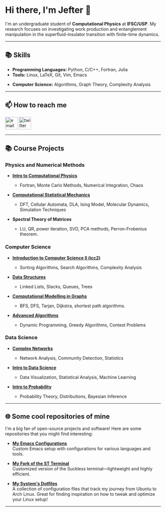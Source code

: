 # Hi there, I'm Jefter 👋

I'm an undergraduate student of **Computational Physics** at **IFSC/USP**. My research focuses on investigating work production and entanglement manipulation in the superfluid-insulator transition with finite-time dynamics.

---

## 📚 Skills
- **Programming Languages:** Python, C/C++, Fortran, Julia
- **Tools:** Linux, LaTeX, Git, Vim, Emacs
<!-- 
[comment] - **Numerical Methods:** Exact Diagonalization, Monte Carlo Simulations, Lanczos Algorithm
-->
- **Computer Science:** Algorithms, Graph Theory, Complexity Analysis

---

## 📫 How to reach me

<p align="left">
  <a href="mailto:jeftersmares@gmail.com" target="_blank"><img src="https://img.icons8.com/color/48/000000/email-open.png" alt="email" width="40" height="40"/></a>
<!-- <a href="https://www.linkedin.com/in//" target="_blank"><img src="https://img.icons8.com/color/48/000000/linkedin.png" alt="linkedin" width="40" height="40"/></a> -->
  <a href="https://twitter.com/your-profile" target="_blank"><img src="https://img.icons8.com/color/48/000000/twitter.png" alt="twitter" width="40" height="40"/></a>
</p>

---

## 📚 Course Projects

### Physics and Numerical Methods
- **[Intro to Computational Physics](https://github.com/jeftersantiago/intro_fiscomp)**
  - Fortran, Monte Carlo Methods, Numerical Integration, Chaos

- **[Computational Statistical Mechanics](https://github.com/jeftersantiago/mec_estat_comp)**
  - DFT, Cellular Automata, DLA, Ising Model, Molecular Dynamics, Simulation Techniques

- **Spectral Theory of Matrices**
  - LU, QR, power iteration, SVD, PCA methods, Perron-Frobenius theorem.

### Computer Science
- **[Introduction to Computer Science II (icc2)](https://github.com/jeftersantiago/icc2)**
  - Sorting Algorithms, Search Algorithms, Complexity Analysis

- **[Data Structures](https://github.com/jeftersantiago/estruturas_de_dados)**
  - Linked Lists, Stacks, Queues, Trees

- **[Computational Modelling in Graphs](https://github.com/jeftersantiago/graphs)**
  - BFS, DFS, Tarjan, Dijkstra, shortest path algorithms.

- **[Advanced Algorithms](https://github.com/jeftersantiago/advanced-algorithms)**
  - Dynamic Programming, Greedy Algorithms, Contest Problems

### Data Science
- **[Complex Networks](https://github.com/jeftersantiago/complex_networks)**
  - Network Analysis, Community Detection, Statistics

- **[Intro to Data Science](https://github.com/jeftersantiago/intro_ciencia_de_dados)**
  - Data Visualization, Statistical Analysis, Machine Learning

- **[Intro to Probability](https://github.com/jeftersantiago/itp2023)**
  - Probability Theory, Distributions, Bayesian Inference

---

## 🌐 Some cool repositories of mine

I'm a big fan of open-source projects and software! Here are some repositories that you might find interesting:

- **[My Emacs Configurations](https://github.com/jeftersantiago/.emacs.d)**  
  Custom Emacs setup with configurations for various languages and tools.

- **[My Fork of the ST Terminal](https://github.com/jeftersantiago/st)**  
  Customized version of the Suckless terminal—lightweight and highly efficient.

- **[My System's Dotfiles](https://github.com/jeftersantiago/dotfiles)**  
  A collection of configuration files that track my journey from Ubuntu to Arch Linux. Great for finding inspiration on how to tweak and optimize your Linux setup!

---
